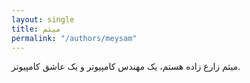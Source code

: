 ```yaml
---
layout: single
title: میثم
permalink: "/authors/meysam"
---
```


میثم زارع زاده هستم، یک مهندس کامپیوتر و یک عاشق کامپیوتر.